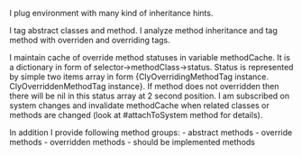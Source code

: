 I plug environment with many kind of inheritance hints.

I tag abstract classes and method.
I analyze method inheritance and tag method with overriden and overriding tags.

I maintain cache of override method statuses in variable methodCache.
It is a dictionary in form of selector->methodClass->status.
Status is represented by simple two items array in form {ClyOverridingMethodTag instance. ClyOverriddenMethodTag instance}. If method does not overridden then there will be nil in this status array at 2 second position.
I am subscribed on system changes and invalidate methodCache when related classes or methods are changed (look at #attachToSystem method for details).

In addition I provide following method groups:
	- abstract methods
	- override methods
	- overridden methods 
	- should be implemented methods